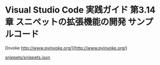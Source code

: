 # Visual Studio Code 実践ガイド 第3.14章 スニペットの拡張機能の開発 サンプルコード

[Invoke http://www.pyinvoke.org/](http://www.pyinvoke.org/)

[snippets/snippets.json](https://github.com/74th/vscode-book-snippets-invoke/blob/master/snippets/snippets.json)
